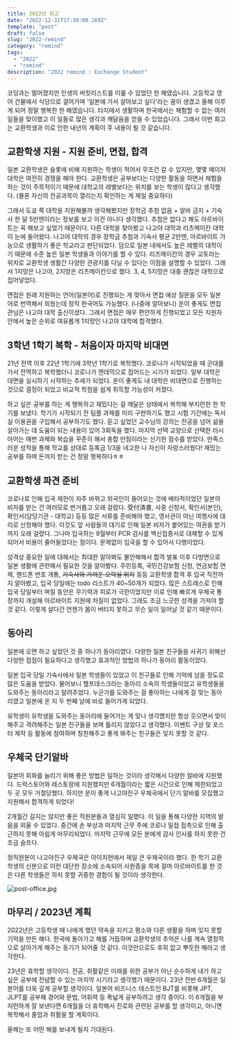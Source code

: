 ```yaml
---
title: 2022년 회고
date: "2022-12-31T17:30:00.169Z"
template: "post"
draft: false
slug: "2022-remind"
category: "remind"
tags:
  - "2022"
  - "remind"
description: "2022 remind : Exchange Student"
---
```


코딩과는 멀어졌지만 인생의 버킷리스트를 이룰 수 있었던 한 해였습니다. 고등학교 영어 건물에서 식당으로 걸어가며 '일본에 가서 살아보고 싶다'라는 꿈이 생겼고 올해 이루게 되어 정말 행복한 한 해였습니다. 타지에서 생활하며 한국에서는 체험할 수 없는 여러 일들을 맞이했고 이 일들로 많은 생각과 깨달음을 얻을 수 있었습니다. 그래서 이번 회고는 교환학생과 이로 인한 내년의 계획이 주 내용이 될 것 같습니다.

## 교환학생 지원 - 지원 준비, 면접, 합격
일본 교환학생은 슬롯에 비해 지원하는 학생이 적어서 무조건 갈 수 있지만, 몇몇 메이저 대학은 여전히 경쟁을 해야 한다. 교환학생은 공부보다는 다양한 활동을 하면서 체험을 하는 것이 주목적이기 때문에 대학교의 레벨보다는 위치를 보는 학생이 많다고 생각했다. (물론 자신의 전공과목이 열리는지 확인하는 게 제일 중요하다)

그래서 도쿄 쪽 대학을 지원해볼까 생각해봤지만 장학금 추첨 없음 + 알바 금지 + 기숙사 한 달 5만엔이라는 정보를 보고 이건 아니다 생각했다. 추첨은 없다고 해도 아르바이트는 꼭 해보고 싶었기 때문이다. 다른 대학을 찾아봤고 나고야 대학과 리츠메이칸 대학이 눈에 들어왔다. 나고야 대학의 경우 장학금 추첨과 기숙사 평균 2만엔, 아르바이트 가능으로 생활하기 좋은 학교라고 판단되었다. 덤으로 일본 내에서도 높은 레벨의 대학이기 때문에 수준 높은 일본 학생들과 이야기를 할 수 있다. 리츠메이칸의 경우 교토라는 위치로 교환학생 생활간 다양한 관광지를 다닐 수 있다는 이점을 설명할 수 있었다. 그래서 1지망은 나고야, 2지망은 리츠메이칸으로 했다. 3, 4, 5지망은 대충 괜찮은 대학으로 집어넣었다.

면접은 원래 지원하는 언어(일본어)로 진행되는 게 맞아서 면접 예상 질문을 모두 일본어로 번역해서 외웠는데 정작 한국어도 가능했다. (나중에 알아보니) 운이 좋게도 면접관님은 나고야 대학 출신이셨다. 그래서 면접은 매우 편안하게 진행되었고 모든 지원자 안에서 높은 순위로 여유롭게 1지망인 나고야 대학에 합격했다.

## 3학년 1학기 복학 - 처음이자 마지막 비대면
21년 전역 이후 22년 1학기에 3학년 1학기로 복학했다. 코로나가 시작되었을 때 군대를 가서 전역하고 복학했더니 코로나가 엔데믹으로 접어드는 시기가 되었다. 일부 대학은 대면을 실시하기 시작하는 추세가 되었다. 운이 좋게도 내 대학은 비대면으로 진행하는 것으로 결정이 되었고 비교적 학점을 쉽게 취득할 가능성이 커졌다.

하고 싶은 공부를 하는 게 행복하고 재밌다는 걸 깨달은 상태에서 복학해 부지런한 한 학기를 보냈다. 학기가 시작되기 전 팀플 과제를 미리 구현하기도 했고 시험 기간에는 독서실 이용권을 구입해서 공부하기도 했다. 듣고 싶었던 교수님의 강의는 전공을 넘어 삶을 살아가는 데 도움이 되는 내용이 있어 3회독을 했다. 마지막 선택 교양으로 선택한 러시아어는 매번 과제와 복습을 꾸준히 해서 총합 만점이라는 신기한 점수를 받았다. 만족스러운 성적을 통해 학교를 상대로 등록금 1/3을 네고한 나 자신이 자랑스러웠다! 재밌는 공부를 하며 돈까지 받는 건 정말 행복하다ㅎㅎ

## 교환학생 파견 준비
코로나로 인해 입국 제한이 자주 바뀌고 외국인이 들어오는 것에 배타적이었던 일본의 비자를 받는 건 여러모로 번거롭고 오래 걸렸다. 受付済書, 사증 신청서, 확인서(본인), 확인서(담당기관 - 대학교) 등등 많은 서류를 준비해야 했고, 영사관이 아닌 여행사에 대리로 신청해야 했다. 이것도 앞 사람들의 대기로 인해 일본 비자가 붙어있는 여권을 받기까지 오래 걸렸다. 그나마 입국하는 9월부터 PCR 검사를 백신접종서로 대체할 수 있게 되어서 비용이 줄어들었다는 점이다. 문제없이 입국을 할 수 있어서 다행이었다.

성격상 중요한 일에 대해서는 최대한 알아봐도 불안해해서 합격 발표 이후 다방면으로 일본 생활에 관련해서 필요한 것을 알아봤다. 주민등록, 국민건강보험 신청, 연금보험 면제, 핸드폰 번호 개통, ~~기숙사와 가까운 오락실 위치~~ 등등 교환학생 합격 후 입국 직전까지 알아봤고, 입국 당일에는 todo 리스트가 40~50개가 되었다. 많은 스트레스로 인해 입국 당일부터 며칠 동안은 무기력과 피로가 극한이었지만 이로 인해 빠르게 우체국 통장까지 개설해 아르바이트 지원에 차질이 없었다. 그래도 조금 느긋한 성격을 가져야 할 것 같다. 이렇게 살다간 언젠가 몸이 버티지 못하고 무슨 일이 일어날 것 같기 때문이다.

## 동아리
일본에 오면 하고 싶었던 것 중 하나가 동아리였다. 다양한 일본 친구들을 사귀기 위해선 다양한 접점이 필요하다고 생각했고 효과적인 방법의 하나가 동아리 활동이었다.

일본 입국 당일 기숙사에서 일본 학생들이 있었고 이 친구들로 인해 기억에 남을 정도로 많은 도움을 받았다. 물어보니 헬프데스크라는 동아리 소속의 학생들이었고 유학생들을 도와주는 동아리라고 알려주었다. 누군가를 도와주는 걸 좋아하는 나에게 잘 맞는 동아리였고 일본에 온 지 두 번째 날에 바로 들어가게 되었다.

유학생이 유학생을 도와주는 동아리에 들어가는 게 맞나 생각헀지만 항상 웃으면서 맞이해주고 격려해주는 일본 친구들을 보며 틀리지 않았다고 생각했다. 이벤트 구상 및 포스터 제작 등 활동에 참여하며 칭찬해주고 좋게 봐주는 친구들은 잊지 못할 것 같다.

## 우체국 단기알바
일본어 회화를 늘리기 위해 좋은 방법은 일하는 것이라 생각해서 다양한 알바에 지원했다. 드럭스토어와 레스토랑에 지원했지만 6개월이라는 짧은 시간으로 인해 제한되었고 두 곳 모두 거절당했다. 하지만 운이 좋게 나고야진구 우체국에서 단기 알바를 모집했고 지원해서 합격하게 되었다!

2개월간 길지는 않지만 좋은 직원분들과 열심히 일했다. 이 일을 통해 다양한 지역의 발음을 외울 수 있었다. 중간에 손 부상과 마지막 근무 주에 코로나 밀접 접촉으로 인해 출근하지 못해 아쉽게 마무리되었다. 마지막 근무에 모든 분에게 감사 인사를 하지 못한 건 조금 슬프다.

정직원분이 나고야진구 우체국은 아이치현에서 제일 큰 우체국이라 했다. 한 학기 교환학생의 신분으로 이런 대단한 장소에 소속되어 사원증을 목에 걸며 아르바이트를 한 것은 다른 학생들은 하지 못할 귀중한 경험이 될 것이라 생각한다.

![post-office.jpg](/media/2022-remind/post-office.jpeg)

## 마무리 / 2023년 계획
2022년은 고등학생 때 나에게 했던 약속을 지키고 평소와 다른 생활을 하며 잊지 못할 기억을 만든 해다. 한국에 돌아가고 해를 거듭하며 교환학생의 추억은 나를 계속 열정적으로 살아가게 해주는 동기가 되어줄 것 같다. 이것만으로도 후회 없고 뿌듯한 해라고 생각한다.

23년은 휴학할 생각이다. 전공, 취활같은 미래를 위한 공부가 아닌 순수하게 내가 하고 싶은 공부에 전념할 수 있는 마지막 시기라고 생각했기 때문이다. 23년 전반 6개월은 일본어를 더욱 깊게 공부할 생각이다. 일본어 비즈니스 테스트인 BJT를 비롯해 JPT, JLPT를 공부해 경어와 문법, 어휘력 등 폭넓게 공부하려고 생각 중이다. 이 6개월을 부지런하게 잘 보낸다면 6개월을 더 휴학해서 진로와 관련된 공부를 할 생각이고, 아니면 복학해서 졸업과 취활을 할 계획이다.

올해는 또 어떤 해를 보내게 될지 기대된다.